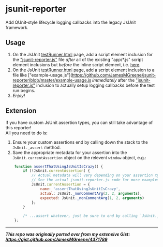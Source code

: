 # jsunit-reporter
Add QUnit-style lifecycle logging callbacks into the legacy JsUnit framework.  

## Usage
 1. On the JsUnit [testRunner.html](https://github.com/pivotal/jsunit/blob/master/testRunner.html) page, add a script
    element inclusion for the ["jsunit-reporter.js"](https://github.com/JamesMGreene/jsunit-reporter/blob/master/jsunit-reporter.js)
    file _after_ all of the existing "app/*.js" script element inclusions but _before_ the inline script element, i.e. 
    [here](https://github.com/pivotal/jsunit/blob/16a70b2b2bf96a80adca1d0fa6144dd61e3ba59b/testRunner.html#L14).
 2. On the JsUnit [testRunner.html](https://github.com/pivotal/jsunit/blob/master/testRunner.html) page, add a script
    element inclusion to a file like ["example-usage.js"](https://github.com/JamesMGreene/jsunit-reporter/blob/master/example-usage.js
    _immediately_ after the ["jsunit-reporter.js"](https://github.com/JamesMGreene/jsunit-reporter/blob/master/jsunit-reporter.js)
    inclusion to actually setup logging callbacks before the test run begins.
 3. _Enjoy!_


## Extension
If you have custom JsUnit assertion types, you can still take advantage of this reporter!  
All you need to do is:
 1. Ensure your custom assertions end by calling down the stack to the `JsUnit._assert` method.
 2. Save the appropriate metadata for your assertion into the `JsUnit.currentAssertion` object on the relevent `window` object, e.g.:
```js
    function assertThatUsingJsUnitIsCrazy() {
        if (!JsUnit.currentAssertion) {
            // Actual metadata will vary depending on your assertion type.
            // See the actual jsunit-reporter.js code for more examples.
            JsUnit.currentAssertion = {
                name: 'assertThatUsingJsUnitIsCrazy',
                actual: JsUnit._nonCommentArg(2, 2, arguments),
                expected: JsUnit._nonCommentArg(1, 2, arguments)
            };
        }
        
        /* ...assert whatever, just be sure to end by calling `JsUnit._assert` */
    };
```

---

_**This repo was originally ported over from my extensive Gist: https://gist.github.com/JamesMGreene/4371789**_
